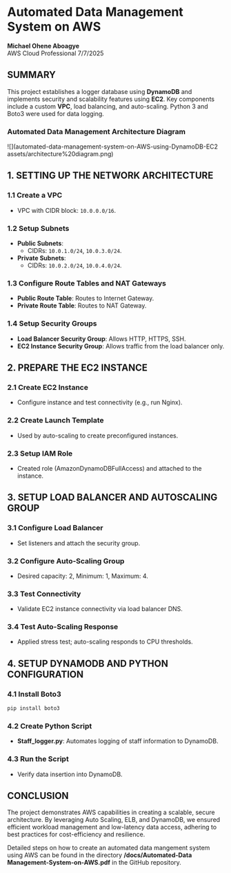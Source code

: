 # Automated Data Management System on AWS

**Michael Ohene Aboagye**  
AWS Cloud Professional
7/7/2025  

## SUMMARY

This project establishes a logger database using **DynamoDB** and implements security and scalability features using **EC2**. Key components include a custom **VPC**, load balancing, and auto-scaling. Python 3 and Boto3 were used for data logging.

### Automated Data Management Architecture Diagram
![](automated-data-management-system-on-AWS-using-DynamoDB-EC2 assets/architecture%20diagram.png)


## 1. SETTING UP THE NETWORK ARCHITECTURE

### 1.1 Create a VPC
- VPC with CIDR block: `10.0.0.0/16`.

### 1.2 Setup Subnets
- **Public Subnets**: 
  - CIDRs: `10.0.1.0/24`, `10.0.3.0/24`.
- **Private Subnets**: 
  - CIDRs: `10.0.2.0/24`, `10.0.4.0/24`.

### 1.3 Configure Route Tables and NAT Gateways
- **Public Route Table**: Routes to Internet Gateway.
- **Private Route Table**: Routes to NAT Gateway.

### 1.4 Setup Security Groups
- **Load Balancer Security Group**: Allows HTTP, HTTPS, SSH.
- **EC2 Instance Security Group**: Allows traffic from the load balancer only.

## 2. PREPARE THE EC2 INSTANCE

### 2.1 Create EC2 Instance
- Configure instance and test connectivity (e.g., run Nginx).

### 2.2 Create Launch Template
- Used by auto-scaling to create preconfigured instances.

### 2.3 Setup IAM Role
- Created role (AmazonDynamoDBFullAccess) and attached to the instance.

## 3. SETUP LOAD BALANCER AND AUTOSCALING GROUP

### 3.1 Configure Load Balancer
- Set listeners and attach the security group.

### 3.2 Configure Auto-Scaling Group
- Desired capacity: 2, Minimum: 1, Maximum: 4.

### 3.3 Test Connectivity
- Validate EC2 instance connectivity via load balancer DNS.

### 3.4 Test Auto-Scaling Response
- Applied stress test; auto-scaling responds to CPU thresholds.

## 4. SETUP DYNAMODB AND PYTHON CONFIGURATION

### 4.1 Install Boto3
```bash
pip install boto3
```

### 4.2 Create Python Script
- **Staff_logger.py**: Automates logging of staff information to DynamoDB.

### 4.3 Run the Script
- Verify data insertion into DynamoDB.

## CONCLUSION

The project demonstrates AWS capabilities in creating a scalable, secure architecture. By leveraging Auto Scaling, ELB, and DynamoDB, we ensured efficient workload management and low-latency data access, adhering to best practices for cost-efficiency and resilience.

Detailed steps on how to create an automated data mangement system using AWS can be found in the directory **/docs/Automated-Data Management-System-on-AWS.pdf** in the GitHub repository.

